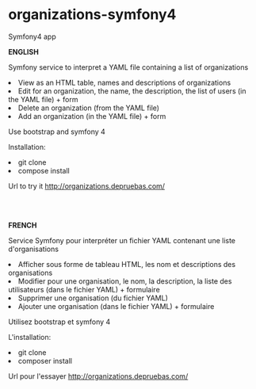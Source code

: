 # organizations-symfony4
Symfony4 app 

<b>ENGLISH</b>

Symfony service to interpret a YAML file containing a list of organizations

<li> View as an HTML table, names and descriptions of organizations
<li> Edit for an organization, the name, the description, the list of users (in the YAML file) + form
<li> Delete an organization (from the YAML file)
<li> Add an organization (in the YAML file) + form

Use bootstrap and symfony 4

Installation:

<li> git clone
<li> compose install
  
Url to try it
http://organizations.depruebas.com/

<br><br>

<b>FRENCH</b>

Service Symfony pour interpréter un fichier YAML contenant une liste d'organisations

<li> Afficher sous forme de tableau HTML, les nom et descriptions des organisations
<li> Modifier pour une organisation, le nom, la description, la liste des utilisateurs (dans le fichier YAML) + formulaire
<li> Supprimer une organisation (du fichier YAML)
<li> Ajouter une organisation (dans le fichier YAML) + formulaire

Utilisez bootstrap et symfony 4

L'installation:

<li> git clone
<li> composer install
  
Url pour l'essayer
http://organizations.depruebas.com/

<br><br>
